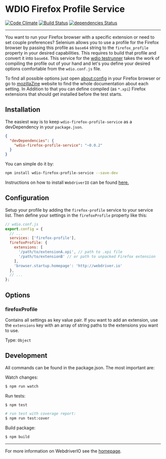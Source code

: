 WDIO Firefox Profile Service
============================

[![Code Climate](https://codeclimate.com/github/webdriverio/wdio-firefox-profile-service/badges/gpa.svg)](https://codeclimate.com/github/webdriverio/wdio-firefox-profile-service) [![Build Status](https://travis-ci.org/webdriverio/wdio-firefox-profile-service.svg?branch=master)](https://travis-ci.org/webdriverio/wdio-firefox-profile-service) [![dependencies Status](https://david-dm.org/webdriverio/wdio-firefox-profile-service/status.svg)](https://david-dm.org/webdriverio/wdio-firefox-profile-service)

***

You want to run your Firefox browser with a specific extension or need to set couple preferences? Selenium allows you to use a profile for the Firefox browser by passing this profile as `base64` string to the `firefox_profile` property in your desired capabilities. This requires to build that profile and convert it into `base64`. This service for the [wdio testrunner](http://webdriver.io/guide/testrunner/gettingstarted.html) takes the work of compiling the profile out of your hand and let's you define your desired options comfortable from the `wdio.conf.js` file.

To find all possible options just open [about:config](about:config) in your Firefox browser or go to [mozillaZine](http://kb.mozillazine.org/About:config_entries) website to find the whole documentation about each setting. In Addition to that you can define compiled (as `*.xpi`) Firefox extensions that should get installed before the test starts.

## Installation

The easiest way is to keep `wdio-firefox-profile-service` as a devDependency in your `package.json`.

```json
{
  "devDependencies": {
    "wdio-firefox-profile-service": "~0.0.2"
  }
}
```

You can simple do it by:

```bash
npm install wdio-firefox-profile-service --save-dev
```

Instructions on how to install `WebdriverIO` can be found [here.](http://webdriver.io/guide/getstarted/install.html)

## Configuration

Setup your profile by adding the `firefox-profile` service to your service list. Then define your settings in the `firefoxProfile` property like this:

```js
// wdio.conf.js
export.config = {
  // ...
  services: ['firefox-profile'],
  firefoxProfile: {
    extensions: [
      '/path/to/extensionA.xpi', // path to .xpi file
      '/path/to/extensionB' // or path to unpacked Firefox extension
    ],
    'browser.startup.homepage': 'http://webdriver.io'
  },
  // ...
};
```

## Options

### firefoxProfile
Contains all settings as key value pair. If you want to add an extension, use the `extensions` key with an array of string paths to the extensions you want to use.

Type: `Object`

## Development

All commands can be found in the package.json. The most important are:

Watch changes:

```sh
$ npm run watch
```

Run tests:

```sh
$ npm test

# run test with coverage report:
$ npm run test:cover
```

Build package:

```sh
$ npm build
```

----

For more information on WebdriverIO see the [homepage](http://webdriver.io).

